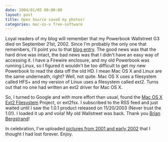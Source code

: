 ```yaml
---
date: 2004/01/05 00:00:00
layout: post
title: Open Source saved my photos!
categories: mac-os-x free-software
---
```


Loyal readers of my blog will remember that my Powerbook Wallstreet G3 died on September 21st, 2002. Since I'm probably the only one that remembers, I'll point you to that [blog entry](http://kurup.org/blog/2002/09/22/rip). The good news was that the hard drive was intact, the bad news was that I didn't have an easy way of accessing it. I have a Firewire enclosure, and my old Powerbook was running Linux, so I figured it wouldn't be too difficult to get my new Powerbook to read the data off the old HD. I mean Mac OS X and Linux are the same underneath, right? Well, not quite. Mac OS X uses a filesystem called HFS+ and my version of Linux uses a filesystem called ext2. Turns out that no one had written an ext2 driver for Mac OS X.

So, I turned to Google and with more effort than usual, found the [Mac OS X Ext2 Filesystem](http://sourceforge.net/projects/ext2fsx/) Project, or ext2fsx. I subscribed to the RSS feed and just waited until I saw the 1.0.1 product released on 11/20/2003 (Never trust the 1.0!). I loaded it up and voila! My old Wallstreet was back. Thank you [Brian Bergstrand](http://www.classicalguitar.net/brian/)!

In celebration, I've uploaded [pictures from 2001 and early 2002](http://kurup.org/photo/index?folder_id=9672) that I thought I had lost forever. Enjoy.


